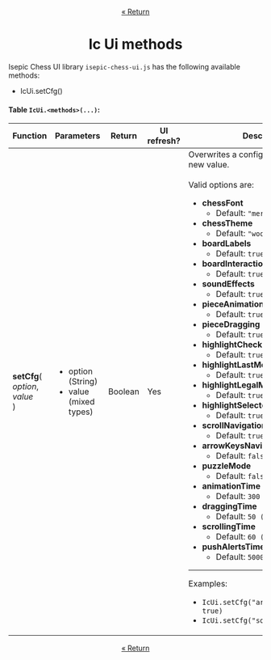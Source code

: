 <p align="center"><a href="https://github.com/ajax333221/isepic-chess-ui#book-documentation">« Return</a></p>

<h1 align="center">Ic Ui methods</h1>

Isepic Chess UI library `isepic-chess-ui.js` has the following available methods:

<ul>
<li>IcUi.setCfg()</li>
</ul>

#### Table `IcUi.<methods>(...)`:

Function | Parameters | Return | UI refresh? | Description
-------- | ---------- | ------ | ----------- | -----------
**setCfg**(<br>*option*,<br>*value*<br>) | <ul><li>option (String)</li><li>value (mixed types)</li></ul> | Boolean | Yes | Overwrites a configuration option with a new value.<br><br>Valid options are:<ul><li>**chessFont**<ul><li>Default: `"merida" (String)`</li></ul></li><li>**chessTheme**<ul><li>Default: `"wood" (String)`</li></ul></li><li>**boardLabels**<ul><li>Default: `true (Boolean)`</li></ul></li><li>**boardInteractions**<ul><li>Default: `true (Boolean)`</li></ul></li><li>**soundEffects**<ul><li>Default: `true (Boolean)`</li></ul></li><li>**pieceAnimations**<ul><li>Default: `true (Boolean)`</li></ul></li><li>**pieceDragging**<ul><li>Default: `true (Boolean)`</li></ul></li><li>**highlightChecks**<ul><li>Default: `true (Boolean)`</li></ul></li><li>**highlightLastMove**<ul><li>Default: `true (Boolean)`</li></ul></li><li>**highlightLegalMoves**<ul><li>Default: `true (Boolean)`</li></ul></li><li>**highlightSelected**<ul><li>Default: `true (Boolean)`</li></ul></li><li>**scrollNavigation**<ul><li>Default: `true (Boolean)`</li></ul></li><li>**arrowKeysNavigation**<ul><li>Default: `false (Boolean)`</li></ul></li><li>**puzzleMode**<ul><li>Default: `false (Boolean)`</li></ul></li><li>**animationTime**<ul><li>Default: `300 (Number)`</li></ul></li><li>**draggingTime**<ul><li>Default: `50 (Number)`</li></ul></li><li>**scrollingTime**<ul><li>Default: `60 (Number)`</li></ul></li><li>**pushAlertsTime**<ul><li>Default: `5000 (Number)`</li></ul></li></ul><hr>Examples:<ul><li>`IcUi.setCfg("arrowKeysNavigation", true)`</li><li>`IcUi.setCfg("soundEffects", false)`</li></ul>

<p align="center"><a href="https://github.com/ajax333221/isepic-chess-ui#book-documentation">« Return</a></p>
